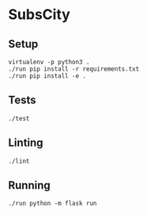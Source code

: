 # SubsCity

## Setup

```
virtualenv -p python3 .
./run pip install -r requirements.txt
./run pip install -e .
```

## Tests

```
./test
```

## Linting

```
./lint
```

## Running

```
./run python -m flask run
```

